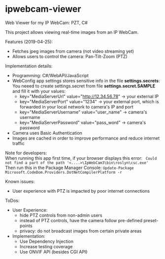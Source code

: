 # ipwebcam-viewer
Web Viewer for my IP WebCam: PZT, C#

This project allows viewing real-time images from an IP WebCam.

Features (2019-04-25):
- Fetches jpeg images from camera (not video streaming yet)
- Allows users to control the camera: Pan-Tilt-Zoom (PTZ)

Implementation details:
- Programming: C#/WebAPI/JavaScript
- WebConfig app settings stores sensitive info in the file **settings.secrets**:
  You neeed to create settings.secret from file **settings.secret.SAMPLE** and fill it with your values:
    - key="MediaServerUrl" value="http://12.34.56.78" -> your external IP
    - key="MediaServerPort" value="1234" -> your external port, which is forwarded in your local network to camera's IP and port
    - key="MediaServerUsername" value="user_name" -> camera's username
    - key="MediaServerPassword" value="pass_word" -> camera's password
- Camera uses Basic Authentication
- Images are cached in order to improve performance and reduce internet traffic

Note for developers:  
When running this app first time, if your browser displays this error:
``
Could not find a part of the path '<....>\IpWebCam3\bin\roslyn\csc.exe'``<br/>
Then run this in the Package Manager Console:
``
Update-Package Microsoft.CodeDom.Providers.DotNetCompilerPlatform -r
``

Known issues:
- User experience with PTZ is impacted by poor internet connections
  
ToDos:
- User Experience:
  - hide PTZ controls from non-admin users
  - instead of PTZ controls, have the camera follow pre-defined preset-points
  - privacy: do not broadcast images from certain private areas
- Implementation:
  - Use Dependency Injection
  - Increase testing coverage
  - Use ONVIF API (besides CGI API)
